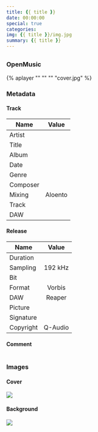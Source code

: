 ```yaml
---
title: {{ title }}
date: 00:00:00
special: true
categories: 
img: {{ title }}/img.jpg
summary: {{ title }}
---
```


## []()

### OpenMusic
{% aplayer "" "" "" "cover.jpg" %}

### Metadata
#### Track

Name|Value
---|:--:
Artist|
Title|
Album|
Date|
Genre|
Composer|
Mixing|Aloento
Track|
DAW|

#### Release

Name|Value
---|:--:
Duration|
Sampling|192 kHz
Bit|
Format|Vorbis
DAW|Reaper
Picture|
Signature|
Copyright|Q-Audio

#### Comment
``` text

```

### Images
#### Cover
![](cover.jpg)

#### Background
![](img.jpg)
